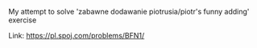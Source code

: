 My attempt to solve 'zabawne dodawanie piotrusia/piotr's funny adding' exercise

Link: https://pl.spoj.com/problems/BFN1/